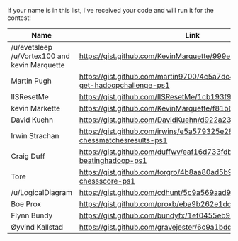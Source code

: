 If your name is in this list, I've received your code and will run it for the contest!

| Name  | Link | Time | Special |
|---|---|---|---|
| /u/evetsleep /u/Vortex100 and kevin Marquette | https://gist.github.com/KevinMarquette/999e3eaeb75dd59a04d5 | TBD | | 
| Martin Pugh | https://gist.github.com/martin9700/4c5a7dc448ee2cee7b59#file-get-hadoopchallenge-ps1 | TBD |  | |
| IISResetMe  | https://gist.github.com/IISResetMe/1cb193f9473906d03277 | TBD |  |
| kevin Markette | https://gist.github.com/KevinMarquette/f81b6f0a54c9df650c22 | TBD | |
| David Kuehn | https://gist.github.com/DavidKuehn/d922a23f81fada9b411b | TBD | |
| Irwin Strachan | https://gist.github.com/irwins/e5a579325e28d0070a7b#file-get-chessmatchesresults-ps1 | TBD | |
| Craig Duff | https://gist.github.com/duffwv/eaf16d733fdb00e4d6e8#file-beatinghadoop-ps1 | TBD | |
| Tore | https://gist.github.com/torgro/4b8aa80ad5b9b2da351b#file-get-chessscore-ps1 | TBD ||
| /u/LogicalDiagram | https://gist.github.com/cdhunt/5c9a569aad952b1a4d96 | TBD ||
| Boe Prox | https://gist.github.com/proxb/eba9b262e1dcb593ec94 | TBD ||
| Flynn Bundy | https://gist.github.com/bundyfx/1ef0455eb9bcbcc2d627 | TBD ||
| Øyvind Kallstad | https://gist.github.com/gravejester/6c9a1bdd12ba413590c9 | TBD ||

